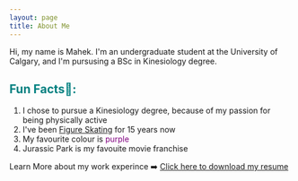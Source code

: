 ```yaml
---
layout: page
title: About Me 
---
```

Hi, my name is Mahek. I'm an undergraduate student at the University of Calgary, and I'm pursusing a BSc in Kinesiology degree. 

 <h2 style="color: teal;"> Fun Facts🎉:</h2>

1. I chose to pursue a Kinesiology degree, because of my passion for being physically active
2. I've been [Figure Skating](https://en.wikipedia.org/wiki/Figure_skating) for 15 years now
3. My favourite colour is <span style="color: purple;">purple</span> 
4. Jurassic Park is my favouite movie franchise

Learn More about my work experince ➡️ [Click here to download my resume](assets/MahekResume.docx) 


